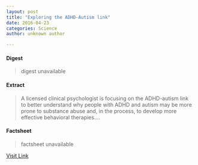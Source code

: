 ```yaml
---
layout: post
title: "Exploring the ADHD-Autism link"
date: 2016-04-23
categories: Science
author: unknown author

---
```



#### Digest
>digest unavailable

#### Extract
>A licensed clinical psychologist is focusing on the ADHD-autism link to better understand why people with ADHD and autism may be more prone to substance abuse and, in the process, to develop more effective behavioral therapies....

#### Factsheet
>factsheet unavailable

[Visit Link](http://feeds.sciencedaily.com/~r/sciencedaily/~3/oTUleQnb6eQ/150416145425.htm)


